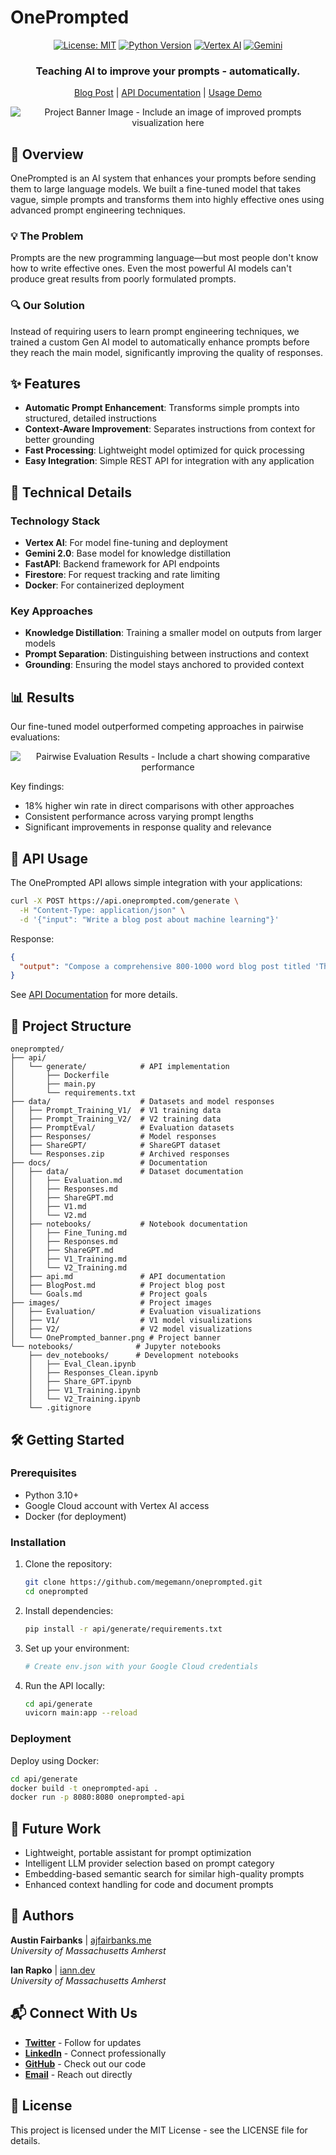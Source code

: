 # OnePrompted

<div align="center">

[![License: MIT](https://img.shields.io/badge/License-MIT-yellow.svg)](https://opensource.org/licenses/MIT)
[![Python Version](https://img.shields.io/badge/python-3.12-blue.svg)](https://www.python.org/downloads/release/python-3100/)
[![Vertex AI](https://img.shields.io/badge/VertexAI-Powered-green.svg)](https://cloud.google.com/vertex-ai)
[![Gemini](https://img.shields.io/badge/Gemini-2.0-orange.svg)](https://deepmind.google/technologies/gemini/)

<h3>Teaching AI to improve your prompts - automatically.</h3>

[Blog Post](docs/BlogPost.md) | [API Documentation](docs/api.md) | [Usage Demo](images/V2/Usage.mp4)

![Project Banner Image - Include an image of improved prompts visualization here](https://i.postimg.cc/SxZry8Zj/One-Prompted-banner.png)

</div>

## 🚀 Overview

OnePrompted is an AI system that enhances your prompts before sending them to large language models. We built a fine-tuned model that takes vague, simple prompts and transforms them into highly effective ones using advanced prompt engineering techniques.

### 💡 The Problem

Prompts are the new programming language—but most people don't know how to write effective ones. Even the most powerful AI models can't produce great results from poorly formulated prompts.

### 🔍 Our Solution

Instead of requiring users to learn prompt engineering techniques, we trained a custom Gen AI model to automatically enhance prompts before they reach the main model, significantly improving the quality of responses.

## ✨ Features

- **Automatic Prompt Enhancement**: Transforms simple prompts into structured, detailed instructions
- **Context-Aware Improvement**: Separates instructions from context for better grounding
- **Fast Processing**: Lightweight model optimized for quick processing
- **Easy Integration**: Simple REST API for integration with any application

## 🔧 Technical Details

### Technology Stack

- **Vertex AI**: For model fine-tuning and deployment
- **Gemini 2.0**: Base model for knowledge distillation
- **FastAPI**: Backend framework for API endpoints
- **Firestore**: For request tracking and rate limiting
- **Docker**: For containerized deployment

### Key Approaches

- **Knowledge Distillation**: Training a smaller model on outputs from larger models
- **Prompt Separation**: Distinguishing between instructions and context
- **Grounding**: Ensuring the model stays anchored to provided context

## 📊 Results

Our fine-tuned model outperformed competing approaches in pairwise evaluations:

<div align="center">

![Pairwise Evaluation Results - Include a chart showing comparative performance](https://i.postimg.cc/VkgGBjSR/Pairwise-overall.png)

</div>

Key findings:
- 18% higher win rate in direct comparisons with other approaches
- Consistent performance across varying prompt lengths
- Significant improvements in response quality and relevance

## 🔌 API Usage

The OnePrompted API allows simple integration with your applications:

```bash
curl -X POST https://api.oneprompted.com/generate \
  -H "Content-Type: application/json" \
  -d '{"input": "Write a blog post about machine learning"}'
```

Response:
```json
{
  "output": "Compose a comprehensive 800-1000 word blog post titled 'The Evolution and Future of Machine Learning: From Theory to Practice.' Structure the post with the following sections: 1) An introduction explaining what machine learning is and its significance in today's technological landscape; 2) A brief history of machine learning, highlighting key milestones and breakthroughs; 3) Current real-world applications across 3-4 diverse industries; 4) Challenges and ethical considerations; 5) Future trends and predictions for the next 5 years; and 6) A conclusion with actionable insights for businesses considering implementing ML solutions. Include relevant statistics, examples, and maintain an informative yet accessible tone suitable for a technically curious but non-expert audience."
}
```

See [API Documentation](docs/api.md) for more details.

## 📂 Project Structure

```
oneprompted/
├── api/
│   └── generate/            # API implementation
│       ├── Dockerfile
│       ├── main.py
│       └── requirements.txt
├── data/                    # Datasets and model responses
│   ├── Prompt_Training_V1/  # V1 training data
│   ├── Prompt_Training_V2/  # V2 training data
│   ├── PromptEval/          # Evaluation datasets
│   ├── Responses/           # Model responses
│   ├── ShareGPT/            # ShareGPT dataset
│   └── Responses.zip        # Archived responses
├── docs/                    # Documentation
│   ├── data/                # Dataset documentation
│   │   ├── Evaluation.md
│   │   ├── Responses.md
│   │   ├── ShareGPT.md
│   │   ├── V1.md
│   │   └── V2.md
│   ├── notebooks/           # Notebook documentation
│   │   ├── Fine_Tuning.md
│   │   ├── Responses.md
│   │   ├── ShareGPT.md
│   │   ├── V1_Training.md
│   │   └── V2_Training.md
│   ├── api.md               # API documentation
│   ├── BlogPost.md          # Project blog post
│   └── Goals.md             # Project goals
├── images/                  # Project images
│   ├── Evaluation/          # Evaluation visualizations
│   ├── V1/                  # V1 model visualizations
│   ├── V2/                  # V2 model visualizations
│   └── OnePrompted_banner.png # Project banner
└── notebooks/              # Jupyter notebooks
    ├── dev_notebooks/      # Development notebooks
    │   ├── Eval_Clean.ipynb
    │   ├── Responses_Clean.ipynb
    │   ├── Share_GPT.ipynb
    │   ├── V1_Training.ipynb
    │   └── V2_Training.ipynb
    └── .gitignore
```

## 🛠️ Getting Started

### Prerequisites

- Python 3.10+
- Google Cloud account with Vertex AI access
- Docker (for deployment)

### Installation

1. Clone the repository:
   ```bash
   git clone https://github.com/megemann/oneprompted.git
   cd oneprompted
   ```

2. Install dependencies:
   ```bash
   pip install -r api/generate/requirements.txt
   ```

3. Set up your environment:
   ```bash
   # Create env.json with your Google Cloud credentials
   ```

4. Run the API locally:
   ```bash
   cd api/generate
   uvicorn main:app --reload
   ```

### Deployment

Deploy using Docker:

```bash
cd api/generate
docker build -t oneprompted-api .
docker run -p 8080:8080 oneprompted-api
```

## 🔮 Future Work

- Lightweight, portable assistant for prompt optimization
- Intelligent LLM provider selection based on prompt category
- Embedding-based semantic search for similar high-quality prompts
- Enhanced context handling for code and document prompts

## 👥 Authors

**Austin Fairbanks** | [ajfairbanks.me](https://ajfairbanks.me)  
*University of Massachusetts Amherst*

**Ian Rapko** | [iann.dev](https://iann.dev)  
*University of Massachusetts Amherst*

## 📬 Connect With Us

- [**Twitter**](https://twitter.com/ajfairbanksML) - Follow for updates
- [**LinkedIn**](https://linkedin.com/in/ajf2005) - Connect professionally
- [**GitHub**](https://github.com/megemann) - Check out our code
- [**Email**](mailto:ajfairbanks2005@gmail.com) - Reach out directly

## 📄 License

This project is licensed under the MIT License - see the LICENSE file for details.

